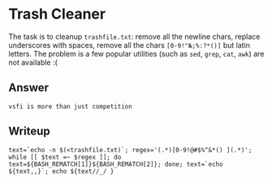 # Trash Cleaner

The task is to cleanup `trashfile.txt`: remove all the newline chars, replace underscores with spaces, remove all the chars `[0-9!"№;%:?*()]` but latin letters.
The problem is a few popular utilities (such as `sed`, `grep`, `cat`, `awk`) are not available :(

## Answer

`vsfi is more than just competition`

## Writeup

```
text=`echo -n $(<trashfile.txt)`; regex='(.*)[0-9!@#$%^&*() ](.*)'; while [[ $text =~ $regex ]]; do text=${BASH_REMATCH[1]}${BASH_REMATCH[2]}; done; text=`echo ${text,,}`; echo ${text//_/ }
```
